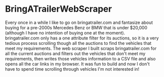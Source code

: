 # BringATrailerWebScraper
Every once in a while I like to go on bringatrailer.com and fantasize about buying for a pre-2000s Mercedes Benz or BMW that is under $20,000 (although I have no intention of buying one at the moment). bringatrailer.com only has a one attribute filter for its auctions, so it is a very tedious process scrolling though all the auctions to find the vehicles that meet my requirements. The web scraper I built scraps bringatrailer.com for all the current auctions and filters out the vehicles that don't meet my requirements, then writes those vehicles information to a CSV file and also opens all the car links in my browser. It was fun to build and now I don't have to spend time scrolling through vehicles I'm not interested in!
